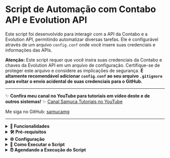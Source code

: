 # Script de Automação com Contabo API e Evolution API

Este script foi desenvolvido para interagir com a API da Contabo e a Evolution API, permitindo automatizar diversas tarefas. Ele é configurável através de um arquivo `config.conf` onde você insere suas credenciais e informações das APIs.

**Atenção:** Este script requer que você insira suas credenciais da Contabo e chaves da Evolution API em um arquivo de configuração. Certifique-se de proteger este arquivo e considere as implicações de segurança. **É altamente recomendável adicionar `config.conf` ao seu arquivo `.gitignore` para evitar o envio acidental de suas credenciais para o GitHub.**

---

✨ **Confira meu canal no YouTube para tutoriais em vídeo deste e de outros sistemas!** ✨
[Canal Samuca Tutoriais no YouTube](https://www.youtube.com/@samucamg)

Me siga no GitHub: [samucamg](https://github.com/samucamg/)

---

<details>
<summary><strong>📜 Funcionalidades</strong></summary>

* Listar servidores da Contabo.
* Excluir o último snaphot de todos os servidores.
* Criar um novo snapshot de todos os servidores.
*(Adicione aqui as funcionalidades específicas do SEU script)*

</details>

<details>
<summary><strong>🛠️ Pré-requisitos</strong></summary>

* Python 3.x instalado.
* Conta na [Contabo](https://contabo.com/).
* Acesso à [Evolution API](https://evolution-api.com/) (ou a documentação da sua instância).
* Bibliotecas Python:
    * `requests` (para chamadas HTTP)
    * `configparser` (para ler o arquivo de configuração)
    * (Liste outras bibliotecas que seu script possa necessitar)

    Você pode instalar as bibliotecas necessárias usando o pip:
    ```bash
    pip install requests configparser
    ```
    *(Adapte o comando acima com todas as bibliotecas que seu script realmente usa)*
</details>

<details>
<summary><strong>⚙️ Configuração</strong></summary>

Antes de executar o script, você precisa configurar suas credenciais e informações das APIs no arquivo `config.conf`.

1.  **Crie o arquivo `config.conf`** na mesma pasta do script com o seguinte conteúdo:

    ```ini
    [CONTABO]
    ClientId = SEU_CLIENT_ID_CONTABO
    ClientSecret = SEU_CLIENT_SECRET_CONTABO
    ApiUser = seuemaildelogin@gmail.com
    ApiPassword = SUASENHADECONTABO

    [EVOLUTION]
    ApiUrl = [https://api.seudominio.com](https://api.seudominio.com)
    Instance = NOME_DA_SUA_INSTANCIA
    ApiKey = SEU_API_KEY_DA_INSTANCIA
    ```

2.  **Obtendo as credenciais da Contabo API:**
    * Acesse o site da Contabo: [https://my.contabo.com/](https://my.contabo.com/)
    * Faça login com seu usuário e senha.
    * No menu do lado esquerdo, navegue até a aba "API".
    * **ClientID:** Este valor geralmente é exibido diretamente na página da API.
    * **Client Secret:**
        * Se já existir uma chave, pode haver um botão como "Reveal Client Secret" ou "Mostrar Segredo do Cliente".
        * Caso contrário, ou se desejar uma nova, clique em "Regenerate Client Secret" ou "Gerar Novo Segredo do Cliente". **Atenção:** Ao regenerar o Client Secret, o anterior deixará de funcionar. Guarde o novo Client Secret em local seguro, pois ele só será exibido uma vez.
    * **ApiUser:** É o seu e-mail de login na Contabo.
    * **ApiPassword:** É a sua senha de acesso à Contabo.

3.  **Obtendo as credenciais da Evolution API:**
    * **ApiUrl:** É o endereço da sua instância da Evolution API. **Importante:** Não inclua a barra `/` no final (ex: `https://api.seudominio.com`, e não `https://api.seudominio.com/`).
    * **Instance:** O nome ou identificador da sua instância na Evolution API.
    * **ApiKey:** O token de API fornecido pela sua instância da Evolution API para autenticação.

**Importante sobre Segurança:**
O arquivo `config.conf` conterá informações sensíveis. Certifique-se de que este arquivo não seja enviado para repositórios públicos. Adicione `config.conf` ao seu arquivo `.gitignore` para evitar que ele seja rastreado pelo Git.

Crie um arquivo chamado `.gitignore` na raiz do seu projeto (se ainda não existir) e adicione a seguinte linha:

config.conf

</details>

<details>
<summary><strong>🚀 Como Executar o Script</strong></summary>

1.  Certifique-se de que o Python e as bibliotecas necessárias estão instalados.
2.  Configure o arquivo `config.conf` conforme as instruções acima.
3.  Abra um terminal ou prompt de comando.
4.  Navegue até a pasta onde o script e o `config.conf` estão localizados.
5.  Execute o script usando o Python:

    ```bash
    python nome_do_seu_script.py
    ```
    (Substitua `nome_do_seu_script.py` pelo nome real do seu arquivo Python)

</details>

<details>
<summary><strong>⏰ Agendando a Execução do Script</strong></summary>

Você pode agendar a execução automática do script em horários definidos.

<details>
<summary>🐧 No Linux (usando Cron)</summary>

O Cron é um utilitário de agendamento de tarefas baseado em tempo em sistemas operacionais do tipo Unix.

1.  **Abra o editor do crontab:**
    No terminal, digite:
    ```bash
    crontab -e
    ```
    Se for a primeira vez, pode ser solicitado que você escolha um editor (como nano, vim, etc.). Para iniciantes, `nano` é uma boa opção.

2.  **Adicione uma nova linha de agendamento:**
    A sintaxe básica do cron é:
    ```
    MINUTO HORA DIA_DO_MÊS MÊS DIA_DA_SEMANA /caminho/completo/para/python /caminho/completo/para/seu_script.py
    ```
    * `MINUTO`: 0-59
    * `HORA`: 0-23
    * `DIA_DO_MÊS`: 1-31
    * `MÊS`: 1-12
    * `DIA_DA_SEMANA`: 0-7 (0 e 7 são Domingo)
    * Use `*` para "qualquer valor".

    **Exemplos:**

    * **Executar o script todos os dias às 02:30 da manhã:**
        ```cron
        30 2 * * * /usr/bin/python3 /home/seu_usuario/caminho/para/seu_script.py
        ```
        *(Certifique-se de usar o caminho correto para o interpretador Python (`which python3` para descobrir) e para o seu script)*

    * **Executar a cada hora:**
        ```cron
        0 * * * * /usr/bin/python3 /home/seu_usuario/caminho/para/seu_script.py
        ```

    * **Executar a cada 15 minutos:**
        ```cron
        */15 * * * * /usr/bin/python3 /home/seu_usuario/caminho/para/seu_script.py
        ```

3.  **Salve e saia do editor.**
    * Se estiver usando `nano`, pressione `Ctrl+X`, depois `Y` e `Enter`.

4.  **Verificar os agendamentos ativos (opcional):**
    ```bash
    crontab -l
    ```

**Dica para Logs no Cron:**
É uma boa prática redirecionar a saída do seu script para um arquivo de log para depuração:
```cron
30 2 * * * /usr/bin/python3 /home/seu_usuario/caminho/para/seu_script.py >> /home/seu_usuario/caminho/para/script.log 2>&1
